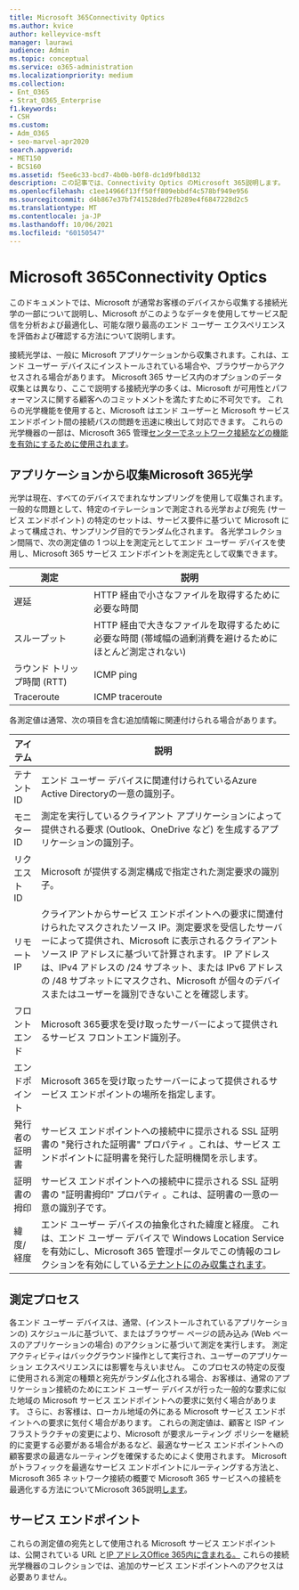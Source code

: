 ```yaml
---
title: Microsoft 365Connectivity Optics
ms.author: kvice
author: kelleyvice-msft
manager: laurawi
audience: Admin
ms.topic: conceptual
ms.service: o365-administration
ms.localizationpriority: medium
ms.collection:
- Ent_O365
- Strat_O365_Enterprise
f1.keywords:
- CSH
ms.custom:
- Adm_O365
- seo-marvel-apr2020
search.appverid:
- MET150
- BCS160
ms.assetid: f5ee6c33-bcd7-4b0b-b0f8-dc1d9fb8d132
description: この記事では、Connectivity Optics のMicrosoft 365説明します。
ms.openlocfilehash: c1ee14966f13ff50ff809ebbdf4c578bf949e956
ms.sourcegitcommit: d4b867e37bf741528ded7fb289e4f6847228d2c5
ms.translationtype: MT
ms.contentlocale: ja-JP
ms.lasthandoff: 10/06/2021
ms.locfileid: "60150547"
---
```

# <a name="microsoft-365-connectivity-optics"></a>Microsoft 365Connectivity Optics

このドキュメントでは、Microsoft が通常お客様のデバイスから収集する接続光学の一部について説明し、Microsoft がこのようなデータを使用してサービス配信を分析および最適化し、可能な限り最高のエンド ユーザー エクスペリエンスを評価および確認する方法について説明します。

接続光学は、一般に Microsoft アプリケーションから収集されます。これは、エンド ユーザー デバイスにインストールされている場合や、ブラウザーからアクセスされる場合があります。 Microsoft 365 サービス内のオプションのデータ収集とは異なり、ここで説明する接続光学の多くは、Microsoft が可用性とパフォーマンスに関する顧客へのコミットメントを満たすために不可欠です。 これらの光学機能を使用すると、Microsoft はエンド ユーザーと Microsoft サービス エンドポイント間の接続パスの問題を迅速に検出して対応できます。 これらの光学機器の一部は、Microsoft 365 管理[センターでネットワーク接続などの機能を有効にするために使用されます](office-365-network-mac-perf-overview.md)。

## <a name="optics-collected-from-microsoft-365-applications"></a>アプリケーションから収集Microsoft 365光学

光学は現在、すべてのデバイスでまれなサンプリングを使用して収集されます。 一般的な問題として、特定のイテレーションで測定される光学および宛先 (サービス エンドポイント) の特定のセットは、サービス要件に基づいて Microsoft によって構成され、サンプリング目的でランダム化されます。
各光学コレクション間隔で、次の測定値の 1 つ以上を測定元としてエンド ユーザー デバイスを使用し、Microsoft 365 サービス エンドポイントを測定先として収集できます。

| 測定 | 説明 |
| --- | --- |
| 遅延 | HTTP 経由で小さなファイルを取得するために必要な時間 |
| スループット | HTTP 経由で大きなファイルを取得するために必要な時間 (帯域幅の過剰消費を避けるためにほとんど測定されない) |
| ラウンド トリップ時間 (RTT) | ICMP ping |
| Traceroute | ICMP traceroute |

各測定値は通常、次の項目を含む追加情報に関連付けられる場合があります。

| アイテム | 説明 |
| --- | --- |
| テナント ID | エンド ユーザー デバイスに関連付けられているAzure Active Directoryの一意の識別子。 |
| モニター ID | 測定を実行しているクライアント アプリケーションによって提供される要求 (Outlook、OneDrive など) を生成するアプリケーションの識別子。 |
| リクエスト ID | Microsoft が提供する測定構成で指定された測定要求の識別子。 |
| リモート IP | クライアントからサービス エンドポイントへの要求に関連付けられたマスクされたソース IP。測定要求を受信したサーバーによって提供され、Microsoft に表示されるクライアント ソース IP アドレスに基づいて計算されます。 IP アドレスは、IPv4 アドレスの /24 サブネット、または IPv6 アドレスの /48 サブネットにマスクされ、Microsoft が個々のデバイスまたはユーザーを識別できないことを確認します。 |
| フロントエンド | Microsoft 365要求を受け取ったサーバーによって提供されるサービス フロントエンド識別子。 |
| エンドポイント | Microsoft 365を受け取ったサーバーによって提供されるサービス エンドポイントの場所を指定します。 |
| 発行者の証明書 | サービス エンドポイントへの接続中に提示される SSL 証明書の "発行された証明書" プロパティ 。これは、サービス エンドポイントに証明書を発行した証明機関を示します。 |
| 証明書の拇印 | サービス エンドポイントへの接続中に提示される SSL 証明書の "証明書拇印" プロパティ 。これは、証明書の一意の一意の識別子です。 |
| 緯度/経度 | エンド ユーザー デバイスの抽象化された緯度と経度。 これは、エンド ユーザー デバイスで Windows Location Service を有効にし、Microsoft 365 管理ポータルでこの情報のコレクションを有効にしている[テナントにのみ収集されます](office-365-network-mac-perf-overview.md#1-enable-windows-location-services)。 |

## <a name="measurement-process"></a>測定プロセス

各エンド ユーザー デバイスは、通常、(インストールされているアプリケーションの) スケジュールに基づいて、またはブラウザー ページの読み込み (Web ベースのアプリケーションの場合) のアクションに基づいて測定を実行します。 測定アクティビティはバックグラウンド操作として実行され、ユーザーのアプリケーション エクスペリエンスには影響を与えいません。 このプロセスの特定の反復に使用される測定の種類と宛先がランダム化される場合、お客様は、通常のアプリケーション接続のためにエンド ユーザー デバイスが行った一般的な要求に似た地域の Microsoft サービス エンドポイントへの要求に気付く場合があります。 さらに、お客様は、ローカル地域の外にある Microsoft サービス エンドポイントへの要求に気付く場合があります。 これらの測定値は、顧客と ISP インフラストラクチャの変更により、Microsoft が要求ルーティング ポリシーを継続的に変更する必要がある場合があるなど、最適なサービス エンドポイントへの顧客要求の最適なルーティングを確保するためによく使用されます。 Microsoft がトラフィックを最適なサービス エンドポイントにルーティングする方法と、Microsoft 365 ネットワーク接続の概要で Microsoft 365 サービスへの接続を最適化する方法についてMicrosoft 365説明[します](microsoft-365-networking-overview.md)。

## <a name="service-endpoints"></a>サービス エンドポイント

これらの測定値の宛先として使用される Microsoft サービス エンドポイントは、公開されている URL と[IP アドレスOffice 365内に含まれる。](urls-and-ip-address-ranges.md) これらの接続光学機器のコレクションでは、追加のサービス エンドポイントへのアクセスは必要ありません。
